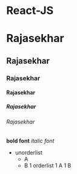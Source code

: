 # React-JS
# Rajasekhar
## Rajasekhar
### Rajasekhar
#### Rajasekhar
##### Rajasekhar
###### Rajasekhar
**bold font**
*italic font*

* unorderlist
  * A
  * B
1 orderlist
  1 A
  1 B
